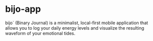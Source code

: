 # bijo-app
bijo` (Binary Journal) is a minimalist, local-first mobile application that allows you to log your daily energy levels and visualize the resulting waveform of your emotional tides.
